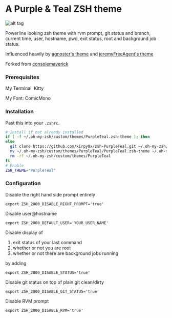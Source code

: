 A Purple & Teal ZSH theme
======

![alt tag](https://raw.githubusercontent.com/kirpy0x/zsh-PurpleTeal/master/demo.png)


Powerline looking zsh theme with rvm prompt, git status and branch, current time, user, hostname, pwd, exit status, root and background job status.

Influenced heavily by [agnoster's theme](https://gist.github.com/3712874) and [jeremyFreeAgent's theme](https://github.com/jeremyFreeAgent/oh-my-zsh-powerline-theme)

Forked from [consolemaverick](https://github.com/consolemaverick/zsh2000)

### Prerequisites

My Terminal: Kitty

My Font: ComicMono

### Installation

Past this into your `.zshrc`.
```sh
# Install if not already installed
if [ -f ~/.oh-my-zsh/custom/themes/PurpleTeal.zsh-theme ]; then
else
  git clone https://github.com/kirpy0x/zsh-PurpleTeal.git ~/.oh-my-zsh/custom/themes/PurpleTeal
  mv ~/.oh-my-zsh/custom/themes/PurpleTeal/PurpleTeal.zsh-theme ~/.oh-my-zsh/custom/themes/PurpleTeal.zsh-theme
  rm -rf ~/.oh-my-zsh/custom/themes/PurpleTeal
fi
# Enable
ZSH_THEME="PurpleTeal"
```

### Configuration

Disable the right hand side prompt entirely

    export ZSH_2000_DISABLE_RIGHT_PROMPT='true'

Disable user@hostname

    export ZSH_2000_DEFAULT_USER='YOUR_USER_NAME'

Disable display of

1. exit status of your last command
2. whether or not you are root
3. whether or not there are background jobs running

by adding

    export ZSH_2000_DISABLE_STATUS='true'

Disable git status on top of plain git clean/dirty

    export ZSH_2000_DISABLE_GIT_STATUS='true'

Disable RVM prompt

    export ZSH_2000_DISABLE_RVM='true'
